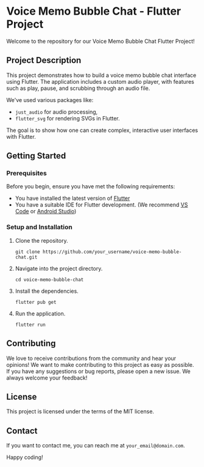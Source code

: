 # Voice Memo Bubble Chat - Flutter Project

Welcome to the repository for our Voice Memo Bubble Chat Flutter Project!

## Project Description

This project demonstrates how to build a voice memo bubble chat interface using Flutter. The application includes a custom audio player, with features such as play, pause, and scrubbing through an audio file. 

We've used various packages like:
- `just_audio` for audio processing,
- `flutter_svg` for rendering SVGs in Flutter.

The goal is to show how one can create complex, interactive user interfaces with Flutter. 

## Getting Started

### Prerequisites

Before you begin, ensure you have met the following requirements:

- You have installed the latest version of [Flutter](https://flutter.dev/docs/get-started/install)
- You have a suitable IDE for Flutter development. (We recommend [VS Code](https://code.visualstudio.com/download) or [Android Studio](https://developer.android.com/studio))

### Setup and Installation

1. Clone the repository.
   ```
   git clone https://github.com/your_username/voice-memo-bubble-chat.git
   ```
2. Navigate into the project directory.
   ```
   cd voice-memo-bubble-chat
   ```
3. Install the dependencies.
   ```
   flutter pub get
   ```
4. Run the application.
   ```
   flutter run
   ```
   
## Contributing

We love to receive contributions from the community and hear your opinions! We want to make contributing to this project as easy as possible. If you have any suggestions or bug reports, please open a new issue. We always welcome your feedback!

## License

This project is licensed under the terms of the MIT license.

## Contact

If you want to contact me, you can reach me at `your_email@domain.com`.

Happy coding!
